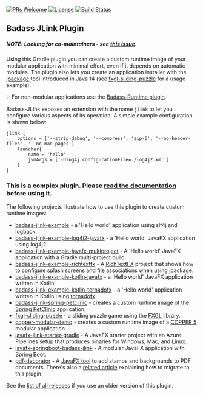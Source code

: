 [![PRs Welcome](https://img.shields.io/badge/PRs-welcome-brightgreen.svg?style=flat-square)](http://makeapullrequest.com)
[![License](https://img.shields.io/badge/License-Apache%202.0-blue.svg)](https://github.com/beryx/badass-jlink-plugin/blob/master/LICENSE)
[![Build Status](https://img.shields.io/github/actions/workflow/status/beryx/badass-jlink-plugin/.github/workflows/build-jlink-plugin.yml?branch=master)](https://github.com/beryx/badass-jlink-plugin/actions?query=workflow%3A%22Java+11+Gradle+CI%22)

## Badass JLink Plugin ##

##### NOTE: Looking for co-maintainers - see [this issue](https://github.com/beryx/badass-jlink-plugin/issues/223). #####

Using this Gradle plugin you can create a custom runtime image of your modular application with minimal effort, 
even if it depends on automatic modules.
The plugin also lets you create an application installer with the [jpackage](https://docs.oracle.com/en/java/javase/21/jpackage/packaging-overview.html) tool introduced in Java 14
(see [fxgl-sliding-puzzle](https://github.com/beryx/fxgl-sliding-puzzle/blob/master/README.adoc) for a usage example).

:bulb: For non-modular applications use the [Badass-Runtime plugin](https://badass-runtime-plugin.beryx.org/releases/latest/).

Badass-JLink exposes an extension with the name `jlink` to let you configure various
aspects of its operation.
A simple example configuration is shown below:

```
jlink {
    options = ['--strip-debug', '--compress', 'zip-6', '--no-header-files', '--no-man-pages']
    launcher{
        name = 'hello'
        jvmArgs = ['-Dlog4j.configurationFile=./log4j2.xml']
    }
}
```

### This is a complex plugin. Please [read the documentation](https://badass-jlink-plugin.beryx.org/releases/latest/) before using it.

The following projects illustrate how to use this plugin to create custom runtime images:
- [badass-jlink-example](https://github.com/beryx-gist/badass-jlink-example) - a 'Hello world' application using slf4j and logback.
- [badass-jlink-example-log4j2-javafx](https://github.com/beryx-gist/badass-jlink-example-log4j2-javafx) - a 'Hello world' JavaFX application using log4j2.
- [badass-jlink-example-javafx-multiproject](https://github.com/beryx-gist/badass-jlink-example-javafx-multiproject) - A 'Hello world' JavaFX application with a Gradle multi-project build.
- [badass-jlink-example-richtextfx](https://github.com/beryx-gist/badass-jlink-example-richtextfx) - A [RichTextFX](https://github.com/FXMisc/RichTextFX) project that shows how to configure splash screens and file associations when using jpackage.
- [badass-jlink-example-kotlin-javafx](https://github.com/beryx-gist/badass-jlink-example-kotlin-javafx) - a 'Hello world' JavaFX application written in Kotlin.
- [badass-jlink-example-kotlin-tornadofx](https://github.com/beryx-gist/badass-jlink-example-kotlin-tornadofx) - a 'Hello world' application written in Kotlin using [tornadofx](https://github.com/edvin/tornadofx).
- [badass-jlink-spring-petclinic](https://github.com/beryx-gist/badass-jlink-spring-petclinic) - creates a custom runtime image of the [Spring PetClinic](https://github.com/spring-projects/spring-petclinic) application.
- [fxgl-sliding-puzzle](https://github.com/beryx/fxgl-sliding-puzzle/blob/master/README.adoc) - a sliding puzzle game using the [FXGL](https://github.com/AlmasB/FXGL) library.
- [copper-modular-demo](https://github.com/copper-engine/copper-modular-demo) - creates a custom runtime image of a [COPPER 5](http://copper-engine.org/) modular application. 
- [javafx-jlink-starter-gradle](https://github.com/brunoborges/javafx-jlink-starter-gradle) - A JavaFX starter project with an Azure Pipelines setup that produces binaries for Windows, Mac, and Linux.
- [javafx-springboot-badass-jlink](https://github.com/mockbirds/javafx-springboot-badass-jlink) - A modular JavaFX application with Spring Boot.
- [pdf-decorator](https://bitbucket.org/walczak_it/pdf-decorator/src/master/) - A [JavaFX tool](http://pdf-decorator.walczak.it/) to add stamps and backgrounds to PDF documents. There's also a [related article](https://walczak.it/blog/distributing-javafx-desktop-applications-without-requiring-jvm-using-jlink-and-jpackage) explaining how to migrate to this plugin. 

See the [list of all releases](https://github.com/beryx/badass-jlink-plugin/blob/gh-pages/releases.md) if you use an older version of this plugin. 
